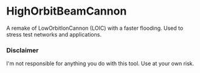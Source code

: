 # HighOrbitBeamCannon
A remake of LowOrbitIonCannon (LOIC) with a faster flooding. Used to stress test networks and applications.

### Disclaimer
I'm not responsible for anything you do with this tool. Use at your own risk.
